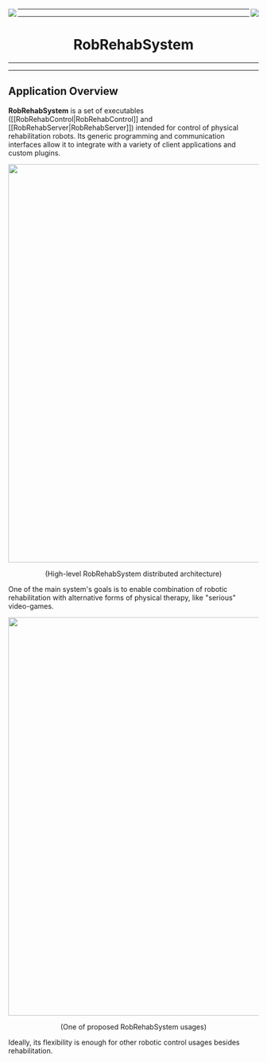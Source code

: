 <p align="center">
  <img src="https://raw.githubusercontent.com/Bitiquinho/RobRehabSystem/master/img/rehab_resized.png" align="left"/>
  <img src="https://raw.githubusercontent.com/Bitiquinho/RobRehabSystem/master/img/eesc_resized.png" align="right"/>
</p>
  

***
***

<h1 align="center">RobRehabSystem</h1>
  
***
***
  
  

## Application Overview

**RobRehabSystem** is a set of executables ([[RobRehabControl|RobRehabControl]] and [[RobRehabServer|RobRehabServer]]) intended for control of physical rehabilitation robots. Its generic programming and communication interfaces allow it to integrate with a variety of client applications and custom plugins. 

<p align="center">
  <img src="https://raw.githubusercontent.com/Bitiquinho/RobRehabSystem/master/img/distributed_system_full.png" width="800"/>
</p>
<p align="center">
  (High-level RobRehabSystem distributed architecture)
</p>


One of the main system's goals is to enable combination of robotic rehabilitation with alternative forms of physical therapy, like "serious" video-games.

<p align="center">
  <img src="https://raw.githubusercontent.com/Bitiquinho/RobRehabSystem/master/img/system_proposal_full.png" width="800"/>
</p>
<p align="center">
  (One of proposed RobRehabSystem usages)
</p>


Ideally, its flexibility is enough for other robotic control usages besides rehabilitation.
